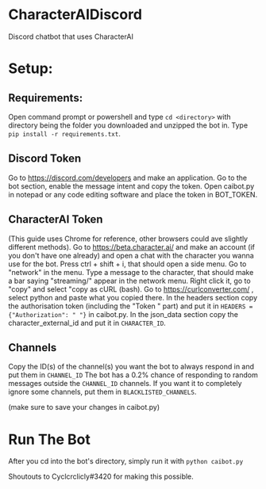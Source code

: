 # CharacterAIDiscord
Discord chatbot that uses CharacterAI

# Setup:

## Requirements:
Open command prompt or powershell and type `cd <directory>` with directory being the folder you downloaded and unzipped the bot in.
Type `pip install -r requirements.txt`.

## Discord Token
Go to https://discord.com/developers and make an application. Go to the bot section, enable the message intent and copy the token. Open caibot.py in notepad or any code editing software and place the token in BOT_TOKEN.

## CharacterAI Token
(This guide uses Chrome for reference, other browsers could ave slightly different methods).
Go to https://beta.character.ai/ and make an account (if you don't have one already) and open a chat with the character you wanna use for the bot.
Press ctrl + shift + i, that should open a side menu.
Go to "network" in the menu.
Type a message to the character, that should make a bar saying "streaming/" appear in the network menu.
Right click it, go to "copy" and select "copy as cURL (bash).
Go to https://curlconverter.com/ , select python and paste what you copied there.
In the headers section copy the authorisation token (including the "Token " part) and put it in `HEADERS = {"Authorization": " "}` in caibot.py.
In the json_data section copy the character_external_id and put it in `CHARACTER_ID`.

## Channels
Copy the ID(s) of the channel(s) you want the bot to always respond in and put them in `CHANNEL_ID`
The bot has a 0.2% chance of responding to random messages outside the `CHANNEL_ID` channels. If you want it to completely ignore some channels, put them in `BLACKLISTED_CHANNELS`.

(make sure to save your changes in caibot.py)

# Run The Bot

After you cd into the bot's directory, simply run it with `python caibot.py`

Shoutouts to Cyclcrclicly#3420 for making this possible.
